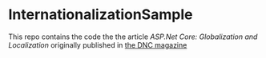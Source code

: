 # InternationalizationSample

This repo contains the code the the article _ASP.Net Core: Globalization and Localization_ originally published in [the DNC magazine](http://www.dotnetcurry.com/aspnet/1314/aspnet-core-globalization-localization)
